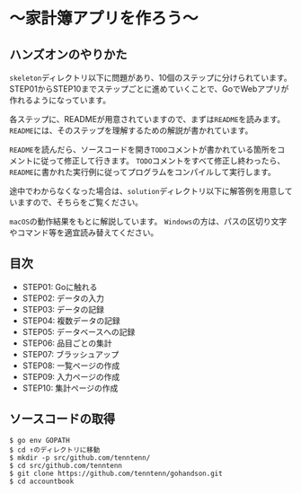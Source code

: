 # 〜家計簿アプリを作ろう〜

## ハンズオンのやりかた

`skeleton`ディレクトリ以下に問題があり、10個のステップに分けられています。
STEP01からSTEP10までステップごとに進めていくことで、GoでWebアプリが作れるようになっています。

各ステップに、READMEが用意されていますので、まずは`README`を読みます。
`README`には、そのステップを理解するための解説が書かれています。

`README`を読んだら、ソースコードを開き`TODO`コメントが書かれている箇所をコメントに従って修正して行きます。
`TODO`コメントをすべて修正し終わったら、`README`に書かれた実行例に従ってプログラムをコンパイルして実行します。

途中でわからなくなった場合は、`solution`ディレクトリ以下に解答例を用意していますので、そちらをご覧ください。

`macOS`の動作結果をもとに解説しています。
`Windows`の方は、パスの区切り文字やコマンド等を適宜読み替えてください。

## 目次

* STEP01: Goに触れる
* STEP02: データの入力
* STEP03: データの記録
* STEP04: 複数データの記録
* STEP05: データベースへの記録
* STEP06: 品目ごとの集計
* STEP07: ブラッシュアップ
* STEP08: 一覧ページの作成
* STEP09: 入力ページの作成
* STEP10: 集計ページの作成

## ソースコードの取得

```
$ go env GOPATH
$ cd ↑のディレクトリに移動
$ mkdir -p src/github.com/tenntenn/
$ cd src/github.com/tenntenn
$ git clone https://github.com/tenntenn/gohandson.git
$ cd accountbook
```
